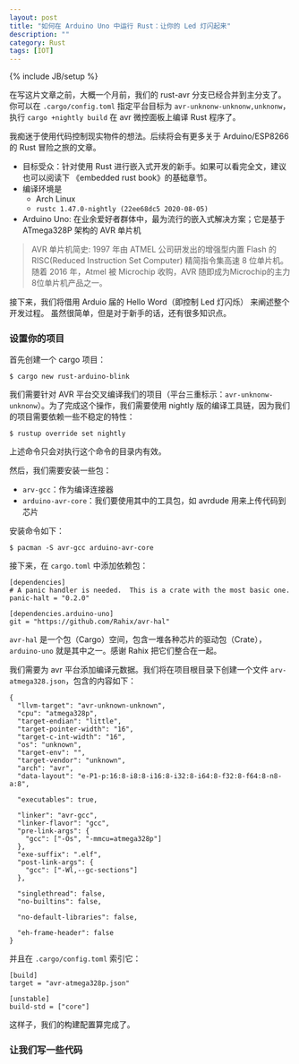 ```yaml
---
layout: post
title: "如何在 Arduino Uno 中运行 Rust：让你的 Led 灯闪起来"
description: ""
category: Rust
tags: [IOT]
---
```

{% include JB/setup %}

在写这片文章之前，大概一个月前，我们的 rust-avr 分支已经合并到主分支了。你可以在 `.cargo/config.toml` 指定平台目标为 `avr-unknonw-unknonw,unknonw`， 执行 `cargo +nightly build` 在 avr 微控面板上编译 Rust 程序了。

我痴迷于使用代码控制现实物件的想法。后续将会有更多关于 Arduino/ESP8266 的 Rust 冒险之旅的文章。 

- 目标受众：针对使用 Rust 进行嵌入式开发的新手。如果可以看完全文，建议也可以阅读下 《embedded rust book》的基础章节。
- 编译环境是
    - Arch Linux
    - `rustc 1.47.0-nightly (22ee68dc5 2020-08-05)`
- Arduino Uno: 在业余爱好者群体中，最为流行的嵌入式解决方案；它是基于 ATmega328P 架构的 AVR 单片机

> AVR 单片机简史: 1997 年由 ATMEL 公司研发出的增强型内置 Flash 的RISC(Reduced Instruction Set Computer) 精简指令集高速 8 位单片机。随着 2016 年，Atmel 被 Microchip 收购，AVR 随即成为Microchip的主力8位单片机产品之一。

接下来，我们将借用 Arduio 届的 Hello Word（即控制 Led 灯闪烁） 来阐述整个开发过程。 虽然很简单，但是对于新手的话，还有很多知识点。

### 设置你的项目

首先创建一个 cargo 项目：

    $ cargo new rust-arduino-blink

我们需要针对 AVR 平台交叉编译我们的项目（平台三重标示：`avr-unknonw-unknonw`）。为了完成这个操作，我们需要使用 nightly 版的编译工具链，因为我们的项目需要依赖一些不稳定的特性：

    $ rustup override set nightly

上述命令只会对执行这个命令的目录内有效。

然后，我们需要安装一些包：

- `arv-gcc`：作为编译连接器
- `arduino-avr-core`：我们要使用其中的工具包，如 avrdude 用来上传代码到芯片 

安装命令如下：

    $ pacman -S avr-gcc arduino-avr-core

接下来，在 `cargo.toml` 中添加依赖包：

    [dependencies]
    # A panic handler is needed.  This is a crate with the most basic one.
    panic-halt = "0.2.0"
    
    [dependencies.arduino-uno]
    git = "https://github.com/Rahix/avr-hal"

`avr-hal` 是一个包（Cargo）空间，包含一堆各种芯片的驱动包（Crate），`arduino-uno` 就是其中之一。感谢 Rahix 把它们整合在一起。

我们需要为 avr 平台添加编译元数据。我们将在项目根目录下创建一个文件 `arv-atmega328.json`，包含的内容如下：

    {
      "llvm-target": "avr-unknown-unknown",
      "cpu": "atmega328p",
      "target-endian": "little",
      "target-pointer-width": "16",
      "target-c-int-width": "16",
      "os": "unknown",
      "target-env": "",
      "target-vendor": "unknown",
      "arch": "avr",
      "data-layout": "e-P1-p:16:8-i8:8-i16:8-i32:8-i64:8-f32:8-f64:8-n8-a:8",
    
      "executables": true,
    
      "linker": "avr-gcc",
      "linker-flavor": "gcc",
      "pre-link-args": {
        "gcc": ["-Os", "-mmcu=atmega328p"]
      },
      "exe-suffix": ".elf",
      "post-link-args": {
        "gcc": ["-Wl,--gc-sections"]
      },
    
      "singlethread": false,
      "no-builtins": false,
    
      "no-default-libraries": false,
    
      "eh-frame-header": false
    }

并且在 `.cargo/config.toml` 索引它：

    [build]
    target = "avr-atmega328p.json"
    
    [unstable]
    build-std = ["core"]

这样子，我们的构建配置算完成了。

### 让我们写一些代码



